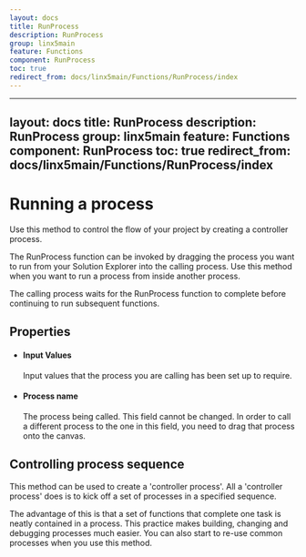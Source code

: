 ```yaml
---
layout: docs
title: RunProcess
description: RunProcess
group: linx5main
feature: Functions
component: RunProcess
toc: true
redirect_from: docs/linx5main/Functions/RunProcess/index
---
```

---
layout: docs
title: RunProcess
description: RunProcess
group: linx5main
feature: Functions
component: RunProcess
toc: true
redirect_from: docs/linx5main/Functions/RunProcess/index
---
Running a process
=================

Use this method to control the flow of your project by creating a
controller process.

The RunProcess function can be invoked by dragging the process you want
to run from your Solution Explorer into the calling process. Use this
method when you want to run a process from inside another process.

The calling process waits for the RunProcess function to complete before
continuing to run subsequent functions.

Properties
----------

-  #### Input Values

    Input values that the process you are calling has been set up to
    require.

-  #### Process name

    The process being called. This field cannot be changed. In order to
    call a different process to the one in this field, you need to drag
    that process onto the canvas.

Controlling process sequence
----------------------------

This method can be used to create a 'controller process'. All a 'controller process' does is to kick off a set of processes in a specified sequence. 

The advantage of this is that a set of functions that complete one task is neatly contained in a process. This practice makes building, changing and debugging processes much easier. You can also start to re-use common processes when you use this method. 
